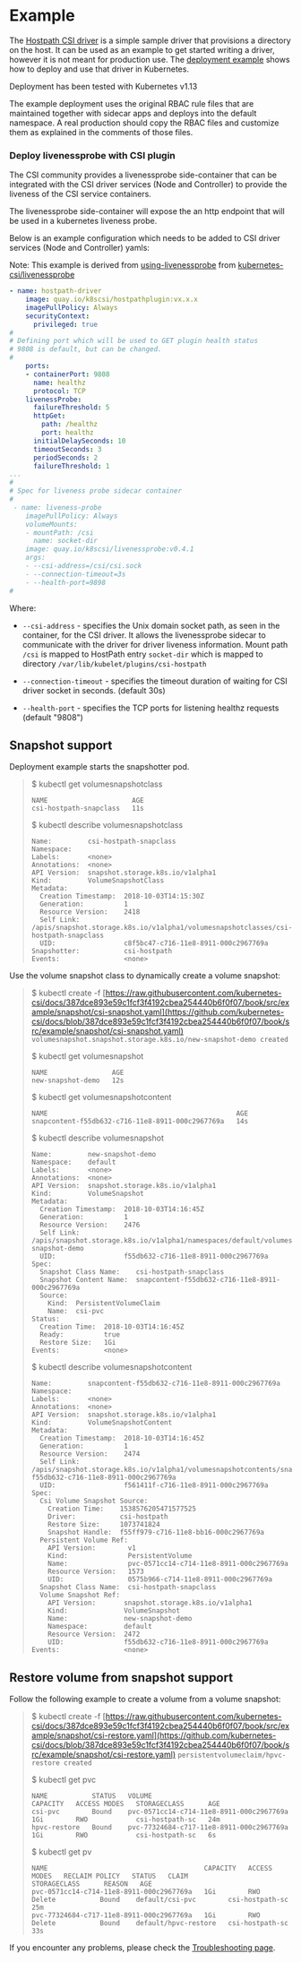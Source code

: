 # Example

The [Hostpath CSI driver](https://github.com/kubernetes-csi/csi-driver-host-path) is a simple sample driver that provisions a directory on the host. It can be used as an example to get started writing a driver, however it is not meant for production use.
The [deployment example](https://github.com/kubernetes-csi/csi-driver-host-path/tree/master/deploy) shows how to deploy and use that driver in Kubernetes.

Deployment has been tested with Kubernetes v1.13

The example deployment uses the original RBAC rule files that are maintained together with sidecar apps and deploys into the default namespace. A real production should copy the RBAC files and customize them as explained in the comments of those files.

### Deploy livenessprobe with CSI plugin

The CSI community provides a livenessprobe side-container that can be integrated with the CSI driver services (Node and Controller) to provide the liveness of the CSI service containers.

The livenessprobe side-container will expose the an http endpoint that will be used in a kubernetes liveness probe.

Below is an example configuration which needs to be added to CSI driver services (Node and Controller) yamls:

Note: This example is derived from [using-livenessprobe](https://github.com/kubernetes-csi/livenessprobe#using-livenessprobe) from [kubernetes-csi/livenessprobe](https://github.com/kubernetes-csi/livenessprobe)

```yaml
- name: hostpath-driver
    image: quay.io/k8scsi/hostpathplugin:vx.x.x
    imagePullPolicy: Always
    securityContext:
      privileged: true
#
# Defining port which will be used to GET plugin health status
# 9808 is default, but can be changed.
#
    ports:
    - containerPort: 9808
      name: healthz
      protocol: TCP
    livenessProbe:
      failureThreshold: 5
      httpGet:
        path: /healthz
        port: healthz
      initialDelaySeconds: 10
      timeoutSeconds: 3
      periodSeconds: 2
      failureThreshold: 1
...
#
# Spec for liveness probe sidecar container
# 
 - name: liveness-probe
    imagePullPolicy: Always
    volumeMounts:
    - mountPath: /csi
      name: socket-dir
    image: quay.io/k8scsi/livenessprobe:v0.4.1
    args:
    - --csi-address=/csi/csi.sock
    - --connection-timeout=3s
    - --health-port=9898
#
```

Where:

- `--csi-address` - specifies the Unix domain socket path, as seen in the container, for the CSI driver. It allows the livenessprobe sidecar to communicate with the driver for driver liveness information.  Mount path `/csi` is mapped to HostPath entry `socket-dir` which is mapped to directory `/var/lib/kubelet/plugins/csi-hostpath`

- `--connection-timeout` - specifies the timeout duration of waiting for CSI driver socket in seconds. (default 30s)

- `--health-port` - specifies the TCP ports for listening healthz requests (default "9808")

## Snapshot support

Deployment example starts the snapshotter pod.

>
> $ kubectl get volumesnapshotclass
> ```
> NAME                     AGE
> csi-hostpath-snapclass   11s
> ```
>
> $ kubectl describe volumesnapshotclass
> ```
> Name:         csi-hostpath-snapclass
> Namespace:
> Labels:       <none>
> Annotations:  <none>
> API Version:  snapshot.storage.k8s.io/v1alpha1
> Kind:         VolumeSnapshotClass
> Metadata:
>   Creation Timestamp:  2018-10-03T14:15:30Z
>   Generation:          1
>   Resource Version:    2418
>   Self Link:           /apis/snapshot.storage.k8s.io/v1alpha1/volumesnapshotclasses/csi-hostpath-snapclass
>   UID:                 c8f5bc47-c716-11e8-8911-000c2967769a
> Snapshotter:           csi-hostpath
> Events:                <none>
> ```

Use the volume snapshot class to dynamically create a volume snapshot:

> $ kubectl create -f [https://raw.githubusercontent.com/kubernetes-csi/docs/387dce893e59c1fcf3f4192cbea254440b6f0f07/book/src/example/snapshot/csi-snapshot.yaml](https://github.com/kubernetes-csi/docs/blob/387dce893e59c1fcf3f4192cbea254440b6f0f07/book/src/example/snapshot/csi-snapshot.yaml)
> `volumesnapshot.snapshot.storage.k8s.io/new-snapshot-demo created`
>
> $ kubectl get volumesnapshot
> ```
> NAME                AGE
> new-snapshot-demo   12s
> ```
>
> $ kubectl get volumesnapshotcontent
>```
> NAME                                               AGE
> snapcontent-f55db632-c716-11e8-8911-000c2967769a   14s
> ```
>
> $ kubectl describe volumesnapshot
> ```
> Name:         new-snapshot-demo
> Namespace:    default
> Labels:       <none>
> Annotations:  <none>
> API Version:  snapshot.storage.k8s.io/v1alpha1
> Kind:         VolumeSnapshot
> Metadata:
>   Creation Timestamp:  2018-10-03T14:16:45Z
>   Generation:          1
>   Resource Version:    2476
>   Self Link:           /apis/snapshot.storage.k8s.io/v1alpha1/namespaces/default/volumesnapshots/new-snapshot-demo
>   UID:                 f55db632-c716-11e8-8911-000c2967769a
> Spec:
>   Snapshot Class Name:    csi-hostpath-snapclass
>   Snapshot Content Name:  snapcontent-f55db632-c716-11e8-8911-000c2967769a
>   Source:
>     Kind:  PersistentVolumeClaim
>     Name:  csi-pvc
> Status:
>   Creation Time:  2018-10-03T14:16:45Z
>   Ready:          true
>   Restore Size:   1Gi
> Events:           <none>
> ```
>
> $ kubectl describe volumesnapshotcontent
> ```
> Name:         snapcontent-f55db632-c716-11e8-8911-000c2967769a
> Namespace:
> Labels:       <none>
> Annotations:  <none>
> API Version:  snapshot.storage.k8s.io/v1alpha1
> Kind:         VolumeSnapshotContent
> Metadata:
>   Creation Timestamp:  2018-10-03T14:16:45Z
>   Generation:          1
>   Resource Version:    2474
>   Self Link:           /apis/snapshot.storage.k8s.io/v1alpha1/volumesnapshotcontents/snapcontent-f55db632-c716-11e8-8911-000c2967769a
>   UID:                 f561411f-c716-11e8-8911-000c2967769a
> Spec:
>   Csi Volume Snapshot Source:
>     Creation Time:    1538576205471577525
>     Driver:           csi-hostpath
>     Restore Size:     1073741824
>     Snapshot Handle:  f55ff979-c716-11e8-bb16-000c2967769a
>   Persistent Volume Ref:
>     API Version:        v1
>     Kind:               PersistentVolume
>     Name:               pvc-0571cc14-c714-11e8-8911-000c2967769a
>     Resource Version:   1573
>     UID:                0575b966-c714-11e8-8911-000c2967769a
>   Snapshot Class Name:  csi-hostpath-snapclass
>   Volume Snapshot Ref:
>     API Version:       snapshot.storage.k8s.io/v1alpha1
>     Kind:              VolumeSnapshot
>     Name:              new-snapshot-demo
>     Namespace:         default
>     Resource Version:  2472
>     UID:               f55db632-c716-11e8-8911-000c2967769a
> Events:                <none>
> ```

## Restore volume from snapshot support

Follow the following example to create a volume from a volume snapshot:

> $ kubectl create -f [https://raw.githubusercontent.com/kubernetes-csi/docs/387dce893e59c1fcf3f4192cbea254440b6f0f07/book/src/example/snapshot/csi-restore.yaml](https://github.com/kubernetes-csi/docs/blob/387dce893e59c1fcf3f4192cbea254440b6f0f07/book/src/example/snapshot/csi-restore.yaml)
> `persistentvolumeclaim/hpvc-restore created`
>
> $ kubectl get pvc
> ```
> NAME           STATUS   VOLUME                                     CAPACITY   ACCESS MODES   STORAGECLASS      AGE
> csi-pvc        Bound    pvc-0571cc14-c714-11e8-8911-000c2967769a   1Gi        RWO            csi-hostpath-sc   24m
> hpvc-restore   Bound    pvc-77324684-c717-11e8-8911-000c2967769a   1Gi        RWO            csi-hostpath-sc   6s
> ```
>
> $ kubectl get pv
> ```
> NAME                                       CAPACITY   ACCESS MODES   RECLAIM POLICY   STATUS   CLAIM                  STORAGECLASS      REASON   AGE
> pvc-0571cc14-c714-11e8-8911-000c2967769a   1Gi        RWO            Delete           Bound    default/csi-pvc        csi-hostpath-sc            25m
> pvc-77324684-c717-11e8-8911-000c2967769a   1Gi        RWO            Delete           Bound    default/hpvc-restore   csi-hostpath-sc            33s
> ```

If you encounter any problems, please check the [Troubleshooting page](Troubleshooting.html).
